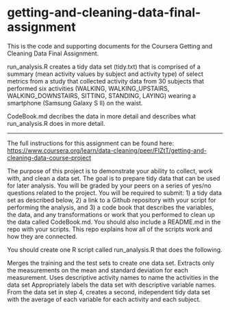 # getting-and-cleaning-data-final-assignment
This is the code and supporting documents for the Coursera Getting and Cleaning Data Final Assignment.

run_analysis.R creates a tidy data set (tidy.txt) that is comprised of a summary (mean activity values by subject and activity type) 
of select metrics from a study that collected activity data from 30 subjects that performed six activities (WALKING, WALKING_UPSTAIRS, WALKING_DOWNSTAIRS, SITTING, STANDING, LAYING) wearing a smartphone (Samsung Galaxy S II) on the waist.

CodeBook.md decribes the data in more detail and describes what run_analysis.R does in more detail.

**********************

The full instructions for this assignment can be found here:
https://www.coursera.org/learn/data-cleaning/peer/FIZtT/getting-and-cleaning-data-course-project

The purpose of this project is to demonstrate your ability to collect, work with, and clean a data set. The goal is to prepare tidy data that can be used for later analysis. You will be graded by your peers on a series of yes/no questions related to the project. You will be required to submit: 1) a tidy data set as described below, 2) a link to a Github repository with your script for performing the analysis, and 3) a code book that describes the variables, the data, and any transformations or work that you performed to clean up the data called CodeBook.md. You should also include a README.md in the repo with your scripts. This repo explains how all of the scripts work and how they are connected.

You should create one R script called run_analysis.R that does the following.

Merges the training and the test sets to create one data set.
Extracts only the measurements on the mean and standard deviation for each measurement.
Uses descriptive activity names to name the activities in the data set
Appropriately labels the data set with descriptive variable names.
From the data set in step 4, creates a second, independent tidy data set with the average of each variable for each activity and each subject.


